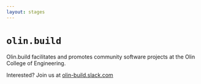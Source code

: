 ```yaml
---
layout: stages
---
```


# `olin.build`

Olin.build facilitates and promotes community software projects at the Olin
College of Engineering.

Interested? Join us at [olin-build.slack.com](http://olin-build.slack.com)
